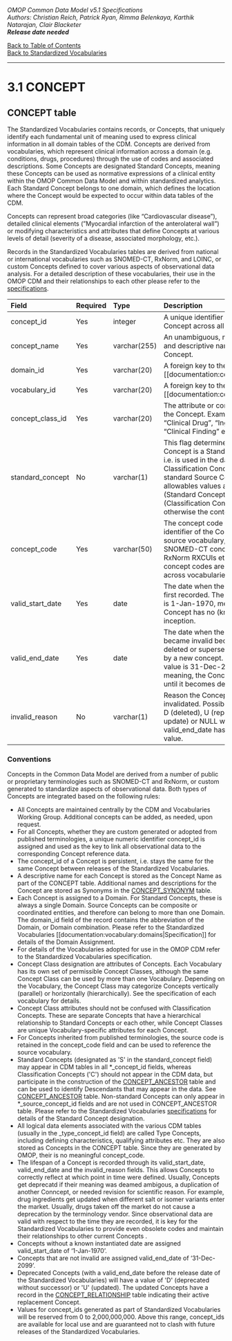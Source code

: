 *OMOP Common Data Model v5.1 Specifications*
<br>*Authors: Christian Reich, Patrick Ryan, Rimma Belenkaya, Karthik Natarajan, Clair Blacketer*
<br>***Release date needed***

[Back to Table of Contents](https://github.com/OHDSI/CommonDataModel/blob/master/Documentation/TableofContents.md)
<br>[Back to Standardized Vocabularies](StandardizedVocabularies.md)

---

# 3.1 CONCEPT

## CONCEPT table 
The Standardized Vocabularies contains records, or Concepts, that uniquely identify each fundamental unit of meaning used to express clinical information in all domain tables of the CDM. Concepts are derived from vocabularies, which represent clinical information across a domain (e.g. conditions, drugs, procedures) through the use of codes and associated descriptions. Some Concepts are designated Standard Concepts, meaning these Concepts can be used as normative expressions of a clinical entity within the OMOP Common Data Model and within standardized analytics. Each Standard Concept belongs to one domain, which defines the location where the Concept would be expected to occur within data tables of the CDM.

Concepts can represent broad categories (like “Cardiovascular disease”), detailed clinical elements (”Myocardial infarction of the anterolateral wall”) or modifying characteristics and attributes that define Concepts at various levels of detail (severity of a disease, associated morphology, etc.).

Records in the Standardized Vocabularies tables are derived from national or international vocabularies such as SNOMED-CT, RxNorm, and LOINC, or custom Concepts defined to cover various aspects of observational data analysis. For a detailed description of these vocabularies, their use in the OMOP CDM and their relationships to each other please refer to the [specifications](http://www.ohdsi.org/web/wiki/doku.php?id=documentation:vocabulary).

Field|Required|Type|Description 
:-----|:--------|:----|:-----------
|concept_id|Yes|integer|A unique identifier for each Concept across all domains.|
|concept_name|Yes|varchar(255)|An unambiguous, meaningful and descriptive name for the Concept.|
|domain_id|Yes|varchar(20)|A foreign key to the [[documentation:cdm:domain|DOMAIN]] table the Concept belongs to.|
|vocabulary_id|Yes|varchar(20)|A foreign key to the [[documentation:cdm:vocabulary|VOCABULARY]] table indicating from which source the Concept has been adapted.|
|concept_class_id|Yes|varchar(20)|The attribute or concept class of the Concept. Examples are “Clinical Drug”, “Ingredient”, “Clinical Finding” etc.|
|standard_concept|No|varchar(1)|This flag determines where a Concept is a Standard Concept, i.e. is used in the data, a Classification Concept, or a non-standard Source Concept. The allowables values are 'S' (Standard Concept) and 'C' (Classification Concept), otherwise the content is NULL.|
|concept_code|Yes|varchar(50)|The concept code represents the identifier of the Concept in the source vocabulary, such as SNOMED-CT concept IDs, RxNorm RXCUIs etc. Note that concept codes are not unique across vocabularies.|
|valid_start_date|Yes|date|The date when the Concept was first recorded. The default value is 1-Jan-1970, meaning, the Concept has no (known) date of inception.|
|valid_end_date|Yes|date|The date when the Concept became invalid because it was deleted or superseded (updated) by a new concept. The default value is 31-Dec-2099, meaning, the Concept is valid until it becomes deprecated.|
|invalid_reason|No|varchar(1)|Reason the Concept was invalidated. Possible values are D (deleted), U (replaced with an update) or NULL when valid_end_date has the default value.|

### Conventions 
Concepts in the Common Data Model are derived from a number of public or proprietary terminologies such as SNOMED-CT and RxNorm, or custom generated to standardize aspects of observational data. Both types of Concepts are integrated based on the following rules:
  * All Concepts are maintained centrally by the CDM and Vocabularies Working Group. Additional concepts can be added, as needed, upon request.
  * For all Concepts, whether they are custom generated or adopted from published terminologies, a unique numeric identifier concept_id is assigned and used as the key to link all observational data to the corresponding Concept reference data. 
  * The concept_id of a Concept is persistent, i.e. stays the same for the same Concept between releases of the Standardized Vocabularies.
  * A descriptive name for each Concept is stored as the Concept Name as part of the CONCEPT table. Additional names and descriptions for the Concept are stored as Synonyms in the [CONCEPT_SYNONYM](CONCEPT_SYNONYM.md) table.
  * Each Concept is assigned to a Domain. For Standard Concepts, these is always a single Domain. Source Concepts can be composite or coordinated entities, and therefore can belong to more than one Domain. The domain_id field of the record contains the abbreviation of the Domain, or Domain combination. Please refer to the Standardized Vocabularies [[documentation:vocabulary:domains|Specification]] for details of the Domain Assignment.
  * For details of the Vocabularies adopted for use in the OMOP CDM refer to the Standardized Vocabularies specification.
  * Concept Class designation are attributes of Concepts. Each Vocabulary has its own set of permissible Concept Classes, although the same Concept Class can be used by more than one Vocabulary. Depending on the Vocabulary, the Concept Class may categorize Concepts vertically (parallel) or horizontally (hierarchically). See the specification of each vocabulary for details.
  * Concept Class attributes should not be confused with Classification Concepts. These are separate Concepts that have a hierarchical relationship to Standard Concepts or each other, while Concept Classes are unique Vocabulary-specific attributes for each Concept.
  * For Concepts inherited from published terminologies, the source code is retained in the concept_code field and can be used to reference the source vocabulary.
  * Standard Concepts (designated as 'S' in the standard_concept field) may appear in CDM tables in all *_concept_id fields, whereas Classification Concepts ('C') should not appear in the CDM data, but participate in the construction of the [CONCEPT_ANCESTOR](CONCEPT_ANCESTOR.md) table and can be used to identify Descendants that may appear in the data. See [CONCEPT_ANCESTOR](CONCEPT_ANCESTOR.md) table. Non-standard Concepts can only appear in *_source_concept_id fields and are not used in CONCEPT_ANCESTOR table. Please refer to the Standardized Vocabularies [specifications](http://www.ohdsi.org/web/wiki/doku.php?id=documentation:vocabulary:standard_classification_and_source_concepts) for details of the Standard Concept designation.
  * All logical data elements associated with the various CDM tables (usually in the <domain>_type_concept_id field) are called Type Concepts, including defining characteristics, qualifying attributes etc. They are also stored as Concepts in the CONCEPT table. Since they are generated by OMOP, their is no meaningful concept_code.
  * The lifespan of a Concept is recorded through its valid_start_date, valid_end_date and the invalid_reason fields. This allows Concepts to correctly reflect at which point in time were defined. Usually, Concepts get deprecatd if their meaning was deamed ambigous, a duplication of another Conncept, or needed revision for scientific reason. For example, drug ingredients get updated when different salt or isomer variants enter the market. Usually, drugs taken off the market do not cause a deprecation by the terminology vendor. Since observational data are valid with respect to the time they are recorded, it is key for the Standardized Vocabularies to provide even obsolete codes and maintain their relationships to other current Concepts .
  * Concepts without a known instantiated date are assigned valid_start_date of ‘1-Jan-1970’.
  * Concepts that are not invalid are assigned valid_end_date of ‘31-Dec-2099’.
  * Deprecated Concepts (with a valid_end_date before the release date of the Standardized Vocabularies) will have a value of 'D' (deprecated without successor) or 'U' (updated). The updated Concepts have a record in the [CONCEPT_RELATIONSHIP](CONCEPT_RELATIONSHIP.md) table indicating their active replacement Concept.
  * Values for concept_ids generated as part of Standardized Vocabularies will be reserved from 0 to 2,000,000,000. Above this range, concept_ids are available for local use and are guaranteed not to clash with future releases of the Standardized Vocabularies.
